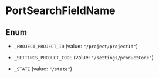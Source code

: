 

# PortSearchFieldName

## Enum


* `_PROJECT_PROJECT_ID` (value: `"/project/projectId"`)

* `_SETTINGS_PRODUCT_CODE` (value: `"/settings/productCode"`)

* `_STATE` (value: `"/state"`)



